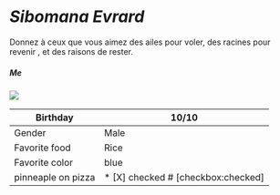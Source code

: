 # *Sibomana Evrard*

Donnez à ceux que vous aimez des ailes pour voler, des racines pour revenir , et des raisons de rester.

##### Me

![](C:\Users\sibo1\Desktop\image\evrard.jpg)


| Birthday       | 10/10     | 
|-----------     |-----------|
| Gender         | Male      | 
| Favorite food  | Rice      |
| Favorite color |  blue     |
| pinneaple on pizza | * [X] checked   # [checkbox:checked] |






